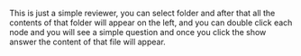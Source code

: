 This is just a simple reviewer, you can select folder and after that all the contents of that folder
will appear on the left, and you can double click each node and you will see a simple question
and once you click the show answer the content of that file will appear.
